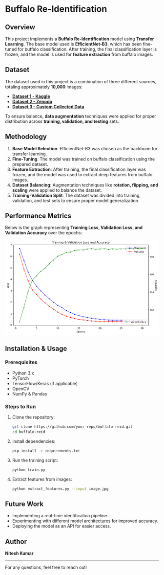 # Buffalo Re-Identification

## Overview
This project implements a **Buffalo Re-Identification** model using **Transfer Learning**. The base model used is **EfficientNet-B3**, which has been fine-tuned for buffalo classification. After training, the final classification layer is frozen, and the model is used for **feature extraction** from buffalo images.

## Dataset
The dataset used in this project is a combination of three different sources, totaling approximately **10,000** images:

- **[Dataset 1 - Kaggle](#)**
- **[Dataset 2 - Zenodo](#)**
- **[Dataset 3 - Custom Collected Data](#)**

To ensure balance, **data augmentation** techniques were applied for proper distribution across **training, validation, and testing** sets.

## Methodology
1. **Base Model Selection**: EfficientNet-B3 was chosen as the backbone for transfer learning.
2. **Fine-Tuning**: The model was trained on buffalo classification using the prepared dataset.
3. **Feature Extraction**: After training, the final classification layer was frozen, and the model was used to extract deep features from buffalo images.
4. **Dataset Balancing**: Augmentation techniques like **rotation, flipping, and scaling** were applied to balance the dataset.
5. **Training-Validation Split**: The dataset was divided into training, validation, and test sets to ensure proper model generalization.

## Performance Metrics
Below is the graph representing **Training Loss, Validation Loss, and Validation Accuracy** over the epochs:

![Training Graph](./loss-graph.png)

## Installation & Usage
### Prerequisites
- Python 3.x
- PyTorch
- TensorFlow/Keras (if applicable)
- OpenCV
- NumPy & Pandas

### Steps to Run
1. Clone the repository:
   ```bash
   git clone https://github.com/your-repo/buffalo-reid.git
   cd buffalo-reid
   ```
2. Install dependencies:
   ```bash
   pip install -r requirements.txt
   ```
3. Run the training script:
   ```bash
   python train.py
   ```
4. Extract features from images:
   ```bash
   python extract_features.py --input image.jpg
   ```

## Future Work
- Implementing a real-time identification pipeline.
- Experimenting with different model architectures for improved accuracy.
- Deploying the model as an API for easier access.

## Author
**Nitesh Kumar**

---

For any questions, feel free to reach out!

